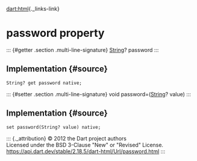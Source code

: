 [dart:html](../../dart-html/dart-html-library){._links-link}

password property
=================

::: {#getter .section .multi-line-signature}
[String](../../dart-core/string-class)? password
:::

Implementation {#source}
--------------

``` {.language-dart data-language="dart"}
String? get password native;
```

::: {#setter .section .multi-line-signature}
void password=([String](../../dart-core/string-class)? value)
:::

Implementation {#source}
--------------

``` {.language-dart data-language="dart"}
set password(String? value) native;
```

::: {._attribution}
© 2012 the Dart project authors\
Licensed under the BSD 3-Clause \"New\" or \"Revised\" License.\
<https://api.dart.dev/stable/2.18.5/dart-html/Url/password.html>
:::
